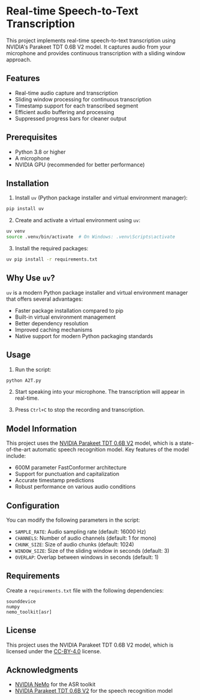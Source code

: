 # Real-time Speech-to-Text Transcription

This project implements real-time speech-to-text transcription using NVIDIA's Parakeet TDT 0.6B V2 model. It captures audio from your microphone and provides continuous transcription with a sliding window approach.

## Features

- Real-time audio capture and transcription
- Sliding window processing for continuous transcription
- Timestamp support for each transcribed segment
- Efficient audio buffering and processing
- Suppressed progress bars for cleaner output

## Prerequisites

- Python 3.8 or higher
- A microphone
- NVIDIA GPU (recommended for better performance)

## Installation

1. Install `uv` (Python package installer and virtual environment manager):
```bash
pip install uv
```

2. Create and activate a virtual environment using `uv`:
```bash
uv venv
source .venv/bin/activate  # On Windows: .venv\Scripts\activate
```

3. Install the required packages:
```bash
uv pip install -r requirements.txt
```

## Why Use `uv`?

`uv` is a modern Python package installer and virtual environment manager that offers several advantages:
- Faster package installation compared to pip
- Built-in virtual environment management
- Better dependency resolution
- Improved caching mechanisms
- Native support for modern Python packaging standards

## Usage

1. Run the script:
```bash
python A2T.py
```

2. Start speaking into your microphone. The transcription will appear in real-time.

3. Press `Ctrl+C` to stop the recording and transcription.

## Model Information

This project uses the [NVIDIA Parakeet TDT 0.6B V2](https://huggingface.co/nvidia/parakeet-tdt-0.6b-v2) model, which is a state-of-the-art automatic speech recognition model. Key features of the model include:

- 600M parameter FastConformer architecture
- Support for punctuation and capitalization
- Accurate timestamp predictions
- Robust performance on various audio conditions

## Configuration

You can modify the following parameters in the script:

- `SAMPLE_RATE`: Audio sampling rate (default: 16000 Hz)
- `CHANNELS`: Number of audio channels (default: 1 for mono)
- `CHUNK_SIZE`: Size of audio chunks (default: 1024)
- `WINDOW_SIZE`: Size of the sliding window in seconds (default: 3)
- `OVERLAP`: Overlap between windows in seconds (default: 1)

## Requirements

Create a `requirements.txt` file with the following dependencies:

```
sounddevice
numpy
nemo_toolkit[asr]
```

## License

This project uses the NVIDIA Parakeet TDT 0.6B V2 model, which is licensed under the [CC-BY-4.0](https://creativecommons.org/licenses/by/4.0/) license.

## Acknowledgments

- [NVIDIA NeMo](https://github.com/NVIDIA/NeMo) for the ASR toolkit
- [NVIDIA Parakeet TDT 0.6B V2](https://huggingface.co/nvidia/parakeet-tdt-0.6b-v2) for the speech recognition model 

